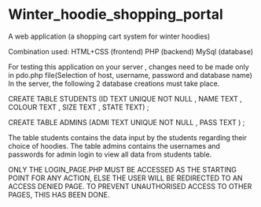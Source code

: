 # Winter_hoodie_shopping_portal
A web application (a shopping cart system for winter hoodies)

Combination used:
HTML+CSS (frontend)
PHP (backend)
MySql (database)

For testing this application on your server , changes need to be made only in pdo.php file(Selection of host, username, password and database name)
In the server,  the following 2 database creations must take place.

CREATE TABLE STUDENTS (ID TEXT UNIQUE NOT NULL , NAME TEXT , COLOUR TEXT , SIZE TEXT , STATE TEXT) ;

CREATE TABLE ADMINS (ADMI TEXT UNIQUE NOT NULL , PASS TEXT ) ;

The table students contains the data input by the students regarding their choice of hoodies.
The table admins contains the usernames and passwords for admin login to view all data from students table. 

ONLY THE LOGIN_PAGE.PHP MUST BE ACCESSED AS THE STARTING POINT FOR ANY ACTION, ELSE THE USER WILL BE REDIRECTED TO AN ACCESS DENIED PAGE. TO PREVENT UNAUTHORISED ACCESS TO OTHER PAGES, THIS HAS BEEN DONE.
